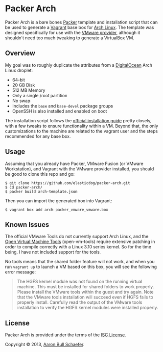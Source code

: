 Packer Arch
===========

Packer Arch is a bare bones [Packer](http://www.packer.io/) template and
installation script that can be used to generate a [Vagrant](http://www.vagrantup.com/)
base box for [Arch Linux](https://www.archlinux.org/). The template was
designed specifically for use with the [VMware provider](http://www.vagrantup.com/vmware),
although it shouldn't need too much tweaking to generate a VirtualBox VM.

Overview
--------

My goal was to roughly duplicate the attributes from a
[DigitalOcean](https://www.digitalocean.com/) Arch Linux droplet:

* 64-bit
* 20 GB Disk
* 512 MB Memory
* Only a single /root partition
* No swap
* Includes the `base` and `base-devel` package groups
* OpenSSH is also installed and enabled on boot

The installation script follows the
[official installation guide](https://wiki.archlinux.org/index.php/Installation_Guide)
pretty closely, with a few tweaks to ensure functionality within a VM. Beyond
that, the only customizations to the machine are related to the vagrant user
and the steps recommended for any base box.

Usage
-----

Assuming that you already have Packer, VMware Fusion (or VMware Workstation),
and Vagrant with the VMware provider installed, you should be good to clone
this repo and go:

    $ git clone https://github.com/elasticdog/packer-arch.git
    $ cd packer-arch/
    $ packer build arch-template.json

Then you can import the generated box into Vagrant:

    $ vagrant box add arch packer_vmware_vmware.box

Known Issues
------------

The official VMware Tools do not currently support Arch Linux, and the
[Open Virtual Machine Tools](http://open-vm-tools.sourceforge.net/)
(open-vm-tools) require extensive patching in order to compile correctly
with a Linux 3.10 series kernel. So for the time being, I have not
included support for the tools.

No tools means that the shared folder feature will not work, and when you
run `vagrant up` to launch a VM based on this box, you will see the
following error message:

> The HGFS kernel module was not found on the running virtual machine.
> This must be installed for shared folders to work properly. Please
> install the VMware tools within the guest and try again. Note that
> the VMware tools installation will succeed even if HGFS fails
> to properly install. Carefully read the output of the VMware tools
> installation to verify the HGFS kernel modules were installed properly.

License
-------

Packer Arch is provided under the terms of the
[ISC License](https://en.wikipedia.org/wiki/ISC_license).

Copyright &copy; 2013, [Aaron Bull Schaefer](mailto:aaron@elasticdog.com).
